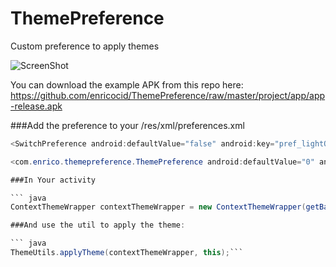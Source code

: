 # ThemePreference
Custom preference to apply themes

![ScreenShot](https://raw.githubusercontent.com/enricocid/ThemePreference/master/art/preview.png)

You can download the example APK from this repo here: https://github.com/enricocid/ThemePreference/raw/master/project/app/app-release.apk

###Add the preference to your /res/xml/preferences.xml

``` java
<SwitchPreference android:defaultValue="false" android:key="pref_lightOrDark" android:title="@string/dark_theme"/>

<com.enrico.themepreference.ThemePreference android:defaultValue="0" android:key="pref_chooseAccent" android:persistent="true" android:summary="?attr/colorAccent" android:title="@string/pref_theme_title"/>```

###In Your activity

``` java
ContextThemeWrapper contextThemeWrapper = new ContextThemeWrapper(getBaseContext(), this.getTheme());```

###And use the util to apply the theme:

``` java
ThemeUtils.applyTheme(contextThemeWrapper, this);```